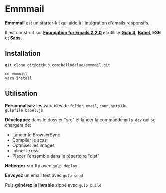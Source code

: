 # Emmmail

**Emmmail** est un starter-kit qui aide à l'intégration d'emails responsifs.

Il est construit sur **[Foundation for Emails 2.2.0](http://foundation.zurb.com/emails.html)** et utilise **[Gulp 4](http://gulpjs.com/)**, **[Babel](https://babeljs.io/)**, **ES6** et **[Sass](http://sass-lang.com/)**.

## Installation

```
git clone git@github.com:hellodeloo/emmmail.git
```

```
cd emmmail
yarn install
```

## Utilisation

**Personnalisez** les variables de `folder`, `email`, `conn`, `smtp` du `gulpfile.babel.js`

**Développez** dans le dossier "src" et lancer la commande `gulp dev` qui se chargera de:

- Lancer le BrowserSync
- Compiler le scss
- Optmiser les images
- Inliner le css
- Placer l'ensemble dans le répertoire "dist"

**Hébergez** sur ftp avec `gulp deploy`

**Envoyez** un email test avec `gulp send`

Puis **générez le livrable** zippé avec `gulp build`
